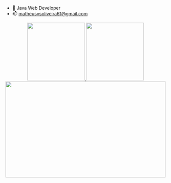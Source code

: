 - 🚀 Java Web Developer
- 📫 matheusvsoliveira61@gmail.com

<div align="center">
  <a href="https://github.com/MatheusVSOliveira">
  <img height="180em" src="https://github-readme-stats.vercel.app/api?username=MatheusVSOliveira&show_icons=true&theme=dark&include_all_commits=true&count_private=true"/>
  <img height="180em" src="https://github-readme-stats.vercel.app/api/top-langs/?username=MatheusVSOliveira&layout=compact&langs_count=7&theme=dark"/>
</div>
<div align="center">
  <img src="https://i.imgur.com/imXcZto.png" width="500px" height="300px"/>
</div>
